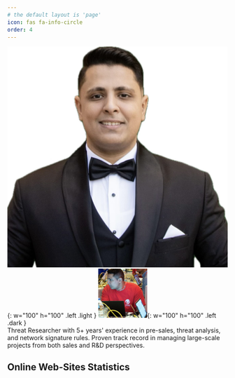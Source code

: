 ```yaml
---
# the default layout is 'page'
icon: fas fa-info-circle
order: 4
---
```

![personal photo](/assets/img/avatar/personal.jpeg){: w="100" h="100" .left .light }
![personal photo](/assets/img/avatar/avatar.png){: w="100" h="100" .left .dark }
<br> 
Threat Researcher with 5+ years' experience in pre-sales, threat analysis, and network signature rules. Proven track record in managing large-scale projects from both sales and R&D perspectives.
<br> 

<h2> Online Web-Sites Statistics </h2>
<script src="https://tryhackme.com/badge/768291"></script>
